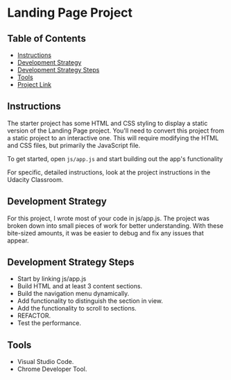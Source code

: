 # Landing Page Project

## Table of Contents

* [Instructions](#instructions)
* [Development Strategy](#development-strategy)
* [Development Strategy Steps](#development-strategy-steps)
* [Tools](#tools)
* [Project Link](https://marvbushi.github.io/FEWDN-Landing-Page/index.html)


## Instructions

The starter project has some HTML and CSS styling to display a static version of the Landing Page project. You'll need to convert this project from a static project to an interactive one. This will require modifying the HTML and CSS files, but primarily the JavaScript file.

To get started, open `js/app.js` and start building out the app's functionality

For specific, detailed instructions, look at the project instructions in the Udacity Classroom.

## Development Strategy

For this project, I wrote most of your code in js/app.js. The project was broken down into small pieces of work for better understanding. With these bite-sized amounts, it was be easier to debug and fix any issues that appear.

## Development Strategy Steps

 - Start by linking js/app.js
 - Build HTML and at least 3 content sections.
 - Build the navigation menu dynamically.
 - Add functionality to distinguish the section in view.
 - Add the functionality to scroll to sections.
 - REFACTOR.
 - Test the performance.

## Tools

- Visual Studio Code.
- Chrome Developer Tool.
